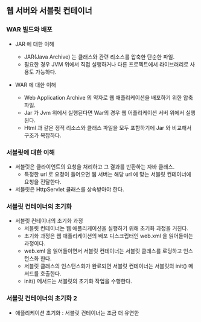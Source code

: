 ## 웹 서버와 서블릿 컨테이너
### WAR 빌드와 배포
- JAR 에 대한 이해
    - JAR(Java Archive) 는 클래스와 관련 리소스를 압축한 단순한 파일.
    - 필요한 경우 JVM 위에서 직접 실행하거나 다른 프로젝트에서 라이브러리로 사용도 가능하다.

- WAR 에 대한 이해
    - Web Application Archive 의 약자로 웹 애플리케이션을 배포하기 위한 압축 파일.
    - Jar 가 Jvm 위에서 실행된다면 War의 경우 웹 어플리케이션 서버 위에서 실행된다.
    - Html 과 같은 정적 리소스와 클래스 파일을 모두 포함하기에 Jar 와 비교해서 구조가 복잡하다.

### 서블릿에 대한 이해
- 서블릿은 클라이언트의 요청을 처리하고 그 결과를 반환하는 자바 클래스.
    - 특정한 url 로 요청이 들어오면 웹 서버는 해당 url 에 맞는 서블릿 컨테이너에 요청을 전달한다.
- 서블릿은 HttpServlet 클래스를 상속받아야 한다.

### 서블릿 컨테이너의 초기화
- 서블릿 컨테이너의 초기화 과정
    - 서블릿 컨테이너는 웹 애플리케이션을 실행하기 위해 초기화 과정을 거친다.
    - 초기화 과정은 웹 애플리케이션의 배포 디스크립터인 web.xml 을 읽어들이는 과정이다.
    - web.xml 을 읽어들이면서 서블릿 컨테이너는 서블릿 클래스를 로딩하고 인스턴스화 한다.
    - 서블릿 클래스의 인스턴스화가 완료되면 서블릿 컨테이너는 서블릿의 init() 메서드를 호출한다.
    - init() 메서드는 서블릿의 초기화 작업을 수행한다.

### 서블릿 컨테이너의 초기화 2
- 애플리케이션 초기화 : 서블릿 컨테이너는 조금 더 유연한 